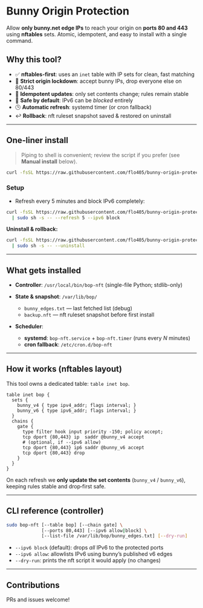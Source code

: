 # Bunny Origin Protection

Allow **only bunny.net edge IPs** to reach your origin on **ports 80 and 443** using **nftables** sets. Atomic, idempotent, and easy to install with a single command.

## Why this tool?

* ✅ **nftables-first**: uses an `inet` table with IP sets for clean, fast matching
* 🔐 **Strict origin lockdown**: accept bunny IPs, drop everyone else on 80/443
* 🔁 **Idempotent updates**: only set contents change; rules remain stable
* 🧯 **Safe by default**: IPv6 can be *blocked* entirely
* 🕒 **Automatic refresh**: systemd timer (or cron fallback)
* ↩️ **Rollback**: nft ruleset snapshot saved & restored on uninstall

---

## One‑liner install

> Piping to shell is convenient; review the script if you prefer (see **Manual install** below).

```bash
curl -fsSL https://raw.githubusercontent.com/flo405/bunny-origin-protection/refs/heads/main/setup-bop.sh | sudo sh
```

### Setup

* Refresh every 5 minutes and block IPv6 completely:

```bash
curl -fsSL https://raw.githubusercontent.com/flo405/bunny-origin-protection/refs/heads/main/setup-bop.sh \
  | sudo sh -s -- --refresh 5 --ipv6 block
```

**Uninstall & rollback:**

```bash
curl -fsSL https://raw.githubusercontent.com/flo405/bunny-origin-protection/refs/heads/main/setup-bop.sh \
  | sudo sh -s -- --uninstall
```

---

## What gets installed

* **Controller**: `/usr/local/bin/bop-nft` (single-file Python; stdlib-only)
* **State & snapshot**: `/var/lib/bop/`

  * `bunny_edges.txt` — last fetched list (debug)
  * `backup.nft` — nft ruleset snapshot before first install
* **Scheduler**:

  * **systemd**: `bop-nft.service` + `bop-nft.timer` (runs every *N* minutes)
  * **cron fallback**: `/etc/cron.d/bop-nft`

---

## How it works (nftables layout)

This tool owns a dedicated table: `table inet bop`.

```nft
table inet bop {
  sets {
    bunny_v4 { type ipv4_addr; flags interval; }
    bunny_v6 { type ipv6_addr; flags interval; }
  }
  chains {
    gate {
      type filter hook input priority -150; policy accept;
      tcp dport {80,443} ip  saddr @bunny_v4 accept
      # (optional, if --ipv6 allow)
      tcp dport {80,443} ip6 saddr @bunny_v6 accept
      tcp dport {80,443} drop
    }
  }
}
```

On each refresh we **only update the set contents** (`bunny_v4` / `bunny_v6`), keeping rules stable and drop‑first safe.

---

## CLI reference (controller)

```bash
sudo bop-nft [--table bop] [--chain gate] \
             [--ports 80,443] [--ipv6 allow|block] \
             [--list-file /var/lib/bop/bunny_edges.txt] [--dry-run]
```

* `--ipv6 block` (default): drops *all* IPv6 to the protected ports
* `--ipv6 allow`: allowlists IPv6 using bunny’s published v6 edges
* `--dry-run`: prints the nft script it would apply (no changes)

---

## Contributions

PRs and issues welcome!
